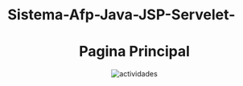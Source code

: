 # Sistema-Afp-Java-JSP-Servelet-
<center>
<h1>Pagina Principal</h1>
<img src="https://preview.ibb.co/heVr0V/actividades.png" alt="actividades" border="0">
</center>
